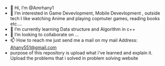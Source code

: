 - 👋 Hi, I’m @Amrhany1
- 👀 I’m interested in Game Devevlopment, Mobile Devevlopment , outside tech I like watching Anime and playing  copmuter games, reading books etc.... 
- 🌱 I’m currently learning Data structure and Algorithm in c++
- 💞️ I’m looking to collaborate on ...
- 📫 How to reach me just send me a mail on my mail Address: Ahany551@gmail.com
-    purpose of this repository is upload what i've learned and explain it. Upload the problems that i solved in problem solving website  
<!---
Amrhany1/Amrhany1 is a ✨ special ✨ repository because its `README.md` (this file) appears on your GitHub profile.
You can click the Preview link to take a look at your changes.
--->

